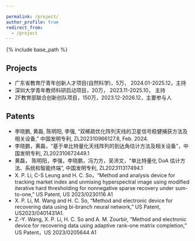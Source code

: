```yaml
---

permalink: /project/
author_profile: true
redirect_from:
  - /project
---
```


{% include base_path %}

<!--
Experiences
----------
* Assistant Professor: May. 2023 - Present   
  College of Electronics and Information Engineering, Shenzhen University, Shenzhen, China
* Postdoctoral Fellow: Nov. 2022 - May 2023  
  Department of Electrical Engineering, City University of Hong Kong, Hong Kong, China  
  Supervisor:  Prof. SO, Hing Cheung (IEEE Fellow)
* Ph.D degree: Sep. 2019 - Nov. 2022    
  Department of Electrical Engineering, City University of Hong Kong, Hong Kong, China  
  Supervisor: Prof. SO, Hing Cheung (IEEE Fellow)
* Research Assistant: Sep. 2018 -- Aug. 2019  
  College of Electronics and Information Engineering, Shenzhen University, Shenzhen, China  
  Supervisor: Prof. HUANG, Lei (IET Fellow, Distinguished Young Scholar)
* M.S degree with distinction: Sep. 2017 - Oct. 2018   
  Department of Electrical Engineering, City University of Hong Kong, Hong Kong, China    
  Supervisor: Prof. SO, Hing Cheung (IEEE Fellow)
* B.E degree as an outstanding graduate: Sep. 2011 - Jul. 2015    
  College of Information Engineering, Yanshan University, Qinhuangdao, China
-->


Projects
----------
* 广东省教育厅青年创新人才项目(自然科学)，5万， 2024.01-2025.12，主持
* 深圳大学青年教师科研启动项目，20万， 2023.11-2025.10， 主持
* ZF教育部联合创新创队项目，150万，2023.12-2026.12，主要参与人



  
Patents
----------
* 李晓鹏, 黄磊, 陈明阳, 李强, “双稀疏优化阵列天线的卫星信号稳健捕获方法及相关设备,” 中国发明专利, ZL202310966127.8, Feb. 2024.
* 李晓鹏，黄磊，“基于单比特量化天线阵列的到达角估计方法及相关设备”，中国发明专利, ZL202310672449.1
* 黄磊， 陈明阳，李强，李晓鹏，冯力方，吴沛文，“单比特量化 DoA 估计方法、系统和智能终端”, 中国发明专利, ZL202311317494.1
* X. P. Li, C-S Leung and H. C. So，“Method and analysis device for tracking market index and unmixing hyperspectral image using modified iterative hard thresholding for nonnegative sparse recovery under sum-to-one,” US Patent, US 2023/0230116 A1
* X. P. Li, M. Wang and H. C. So, “Method and electronic device for recovering data using bi-branch neural network,” US Patent, US2023/0401431A1.
* Z.-Y. Wang, X. P. Li, H. C. So and A. M. Zourbir, “Method and electronic device for recovering data using adaptive rank-one matrix completion,” US Patent，US 2023/0205644 A1


<!--
Awards and Honors
----------
* Research Tuition Scholarship, City University of Hong Kong, 2022 - 2023
* Outstanding Academic Performance Award, City University of Hong Kong, 2021 - 2022
* Research Tuition Scholarship, City University of Hong Kong, 2021 - 2022
* Outstanding Academic Performance Award, City University of Hong Kong, 2020 - 2021
* Research Tuition Scholarship, City University of Hong Kong, 2020 - 2021
* Ph.D. Research Scholarship, City University of Hong Kong, 2019 - 2023
* Graduate with Distinction, City University of Hong Kong, 2018
* Outstanding Undergraduate, Yanshan University, 2015



Invited Talks:
---------
* Invited Speaker: "An Interpretable Bi-Branch Neural Network for Matrix Completion", hosted by Prof. Nikolaos D. Sidiropoulos (IEEE Fellow),  Department of Electrical and Computer Engineering, University of Virginia, Virginia, USA, 11 Feb. 2022.


Professional Service:
---------
1) Journal/Conference Reviewer:  
* IEEE Transactions on Signal Processing
* IEEE Transactions on Image Processing
* IEEE Transactions on Communications
* IEEE Transactions on Vehicular Technology
* IEEE Journal of Selected Topics in Signal Processing
* IEEE Signal Processing Letters
* Signal Processing
* Digital Signal Processing
* IET Signal Processing
* etc.
  -->


